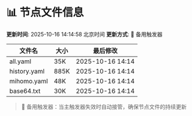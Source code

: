 # 📊 节点文件信息

**更新时间**: 2025-10-16 14:14:58 北京时间
**更新方式**: 🔄 备用触发器

| 文件名 | 大小 | 最后修改 |
|--------|------|----------|
| all.yaml | 35K | 2025-10-16 14:14 |
| history.yaml | 885K | 2025-10-16 14:14 |
| mihomo.yaml | 48K | 2025-10-16 14:14 |
| base64.txt | 30K | 2025-10-16 14:14 |

> 🔄 备用触发器：当主触发器失效时自动接管，确保节点文件的持续更新
